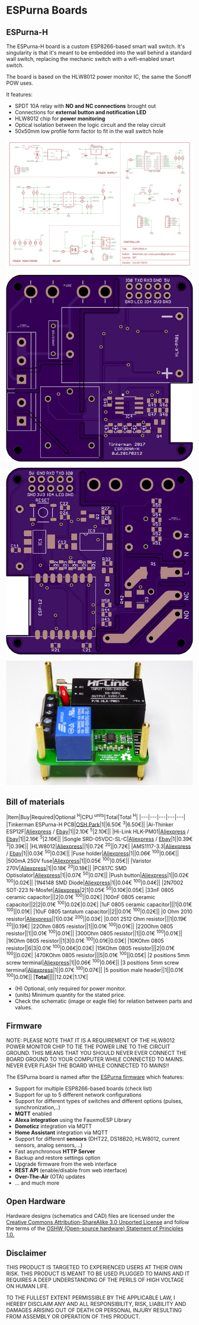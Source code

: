 # ESPurna Boards

## ESPurna-H

The ESPurna-H board is a custom ESP8266-based smart wall switch. It's singularity is that it's meant to be embedded into the wall behind a standard wall switch, replacing the mechanic switch with a wifi-enabled smart switch.

The board is based on the HLW8012 power monitor IC, the same the Sonoff POW uses.

It features:

* SPDT 10A relay with **NO and NC connections** brought out
* Connections for **external button and notification LED**
* HLW8012 chip for **power monitoring**
* Optical isolation between the logic circuit and the relay circuit
* 50x50mm low profile form factor to fit in the wall switch hole

![ESPurna-H Board - schematic](/images/espurna_h.schematic.v0.6.png)

![ESPurna-H Board - layout - top](/images/espurna_h.render-top.v0.6.png)

![ESPurna-H Board - layout - bottom](/images/espurna_h.render-bottom.v0.6.png)

![ESPurna-H Board - front view](/images/20170327_233327s.jpg)

## Bill of materials

|Item|Buy|Required|Optional <sup>H</sup>|CPU <sup>units</sup>|Total|Total <sup>H</sup>|
|---|---|---|---|---|
|Tinkerman ESPurna-H PCB|[OSH Park](https://oshpark.com/shared_projects/CrcD9Wsy)|1||6.50€ <sup>3</sup>|6.50€||
|Ai-Thinker ESP12F|[Aliexpress](http://s.click.aliexpress.com/e/mUZjemI) / [Ebay](https://rover.ebay.com/rover/1/711-53200-19255-0/1?icep_id=114&ipn=icep&toolid=20004&campid=5338044841&mpre=http%3A%2F%2Fwww.ebay.com%2Fitm%2FESP8266-Remote-Serial-Port-WIFI-Transceiver-Wireless-Module-Esp-12F-AP-STA-%2F272408386985%3Fhash%3Ditem3f6cce1da9%3Ag%3ArywAAOSwZJBX-7RV)|1||2.10€ <sup>5</sup>|2.10€||
|Hi-Link HLK-PM01|[Aliexpress](http://s.click.aliexpress.com/e/yzVBurN) / [Ebay](https://rover.ebay.com/rover/1/711-53200-19255-0/1?icep_id=114&ipn=icep&toolid=20004&campid=5338044841&mpre=http%3A%2F%2Fwww.ebay.com%2Fitm%2FHousehold-Switch-Hlk-Pm01-Ac-Dc-220V-To-5V-Step-Down-Power-Supply-Module-New-I-F-%2F262910032033%3Fhash%3Ditem3d36a8b8a1%3Ag%3A8gwAAOSwal5YH5sM)|1||2.16€ <sup>5</sup>|2.16€||
|Songle SRD-05VDC-SL-C|[Aliexpress](http://s.click.aliexpress.com/e/6Au7qf2) / [Ebay](https://rover.ebay.com/rover/1/711-53200-19255-0/1?icep_id=114&ipn=icep&toolid=20004&campid=5338044841&mpre=http%3A%2F%2Fwww.ebay.com%2Fitm%2F1pcs-SRD-05VDC-SL-C-5V-DC-SONGLE-Power-Relay-SRD-05VDC-SL-C-PCB-Type-%2F262148054761%3Fhash%3Ditem3d093ddee9%3Ag%3A9VEAAOxykVNRq~7c)|1||0.39€ <sup>3</sup>|0.39€||
|HLW8012|[Aliexpress](http://s.click.aliexpress.com/e/Fq7URjq)||1|0.72€ <sup>20</sup>||0.72€|
|AMS1117-3.3|[Aliexpress](http://s.click.aliexpress.com/e/uj6iuNv) / [Ebay](https://rover.ebay.com/rover/1/711-53200-19255-0/1?icep_id=114&ipn=icep&toolid=20004&campid=5338044841&mpre=http%3A%2F%2Fwww.ebay.com%2Fitm%2FNew-10pcs-AMS1117-LM1117-3-3V-1A-SOT-223-Voltage-Regulator-NT00206-Ship-Today-%2F112049991237%3Fhash%3Ditem1a16b32e45%3Ag%3AqV8AAOSw14xWNwXc)|1||0.03€ <sup>50</sup>|0.03€||
|Fuse holder|[Aliexpress](http://s.click.aliexpress.com/e/uBMfQzR)|1||0.06€ <sup>100</sup>|0.06€||
|500mA 250V fuse|[Aliexpress](http://s.click.aliexpress.com/e/Rj2jYB6)|1||0.05€ <sup>100</sup>|0.05€||
|Varistor 270V|[Aliexpress](http://s.click.aliexpress.com/e/bUjIA2Z)|1||0.18€ <sup>20</sup>|0.18€||
|PC817C SMD Optisolator|[Aliexpress](http://s.click.aliexpress.com/e/ZJYfu7i)|1||0.07€ <sup>50</sup>|0.07€||
|Push button|[Aliexpress](http://s.click.aliexpress.com/e/Nzrf6aa)|1||0.02€ <sup>100</sup>|0.02€||
|1N4148 SMD Diode|[Aliexpress](http://s.click.aliexpress.com/e/i2nayrB)|1||0.04€ <sup>100</sup>|0.04€||
|2N7002 SOT-223 N-Mosfet|[Aliexpress](http://s.click.aliexpress.com/e/yFQnA2J)|2|1|0.05€ <sup>50</sup>|0.10€|0.05€|
|33nF 0805 ceramic capacitor|||2|0.01€ <sup>100</sup>||0.02€|
|100nF 0805 ceramic capacitor||2|2|0.01€ <sup>100</sup>|0.02€|0.02€|
|1uF 0805 ceramic capacitor|||1|0.01€ <sup>100</sup>||0.01€|
|10uF 0805 tantalum capacitor||2||0.01€ <sup>100</sup>|0.02€||
|0 Ohm 2010 resistor|[Aliexpress](http://s.click.aliexpress.com/e/BMRz7yF)||1|0.03€ <sup>200</sup>||0.03€|
|0.001 2512 Ohm resistor|||1|0.19€ <sup>20</sup>||0.19€|
|22Ohm 0805 resistor||1||0.01€ <sup>100</sup>|0.01€||
|220Ohm 0805 resistor||1||0.01€ <sup>100</sup>|0.01€||
|300Ohm 0805 resistor||1||0.01€ <sup>100</sup>|0.01€||
|1KOhm 0805 resistor||1|3|0.01€ <sup>100</sup>|0.01€|0.03€|
|10KOhm 0805 resistor||6|3|0.01€ <sup>100</sup>|0.06€|0.03€|
|15KOhm 0805 resistor|||2|0.01€ <sup>100</sup>||0.02€|
|470KOhm 0805 resistor|||5|0.01€ <sup>100</sup>||0.05€|
|2 positions 5mm screw terminal|[Aliexpress](http://s.click.aliexpress.com/e/a2fqnM7)|1||0.06€ <sup>100</sup>|0.06€||
|3 positions 5mm screw terminal|[Aliexpress](http://s.click.aliexpress.com/e/Vjaa2RB)|1||0.07€ <sup>100</sup>|0.07€||
|5 position male header||1||0.01€ <sup>100</sup>|0.01€||
|**Total**|||||12.02€|1.17€|

* (H) Optional, only required for power monitor.
* (units) Minimum quantity for the stated price.
* Check the schematic (image or eagle file) for relation between parts and values.

## Firmware

NOTE: PLEASE NOTE THAT IT IS A REQUIREMENT OF THE HLW8012 POWER MONITOR CHIP TO TIE THE POWER LINE TO THE CIRCUIT GROUND. THIS MEANS THAT YOU SHOULD NEVER EVER CONNECT THE BOARD GROUND TO YOUR COMPUTER WHILE CONNECTED TO MAINS. NEVER EVER FLASH THE BOARD WHILE CONNECTED TO MAINS!!

The ESPurna board is named after the [ESPurna firmware](https://bitbucket.org/xoseperez/espurna) which features:

* Support for multiple ESP8266-based boards (check list)
* Support for up to 5 different network configurations
* Support for different types of switches and different options (pulses, synchronization,..)
* **MQTT** enabled
* **Alexa integration** using the FauxmoESP Library
* **Domoticz** integration via MQTT
* **Home Assistant** integration via MQTT
* Support for different **sensors** (DHT22, DS18B20, HLW8012, current sensors, analog sensors,...)
* Fast asynchronous **HTTP Server**
* Backup and restore settings option
* Upgrade firmware from the web interface
* **REST API** (enable/disable from web interface)
* **Over-The-Air** (OTA) updates
* ... and much more

## Open Hardware

Hardware designs (schematics and CAD) files are licensed under the [Creative Commons Attribution-ShareAlike 3.0 Unported License](http://creativecommons.org/licenses/by-sa/3.0/) and follow the terms of the [OSHW (Open-source hardware) Statement of Principles 1.0.](http://freedomdefined.org/OSHW)

## Disclaimer

THIS PRODUCT IS TARGETED TO EXPERIENCED USERS AT THEIR OWN RISK. THIS PRODUCT IS MEANT TO BE USED PLUGGED TO MAINS AND IT REQUIRES A DEEP UNDERSTANDING OF THE PERILS OF HIGH VOLTAGE ON HUMAN LIFE.

TO THE FULLEST EXTENT PERMISSIBLE BY THE APPLICABLE LAW, I HEREBY DISCLAIM ANY AND ALL RESPONSIBILITY, RISK, LIABILITY AND DAMAGES ARISING OUT OF DEATH OR PERSONAL INJURY RESULTING FROM ASSEMBLY OR OPERATION OF THIS PRODUCT.
